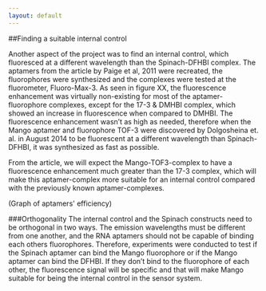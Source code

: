 ```yaml
---
layout: default
---
```

##Finding a suitable internal control
Another aspect of the project was to find an internal control, which fluoresced at a different wavelength than the Spinach-DFHBI complex. The aptamers from the article by Paige et al, 2011 were recreated, the fluorophores were synthesized and the complexes were tested at the fluorometer, Fluoro-Max-3. As seen in figure XX, the fluorescence enhancement was virtually non-existing for most of the aptamer-fluorophore complexes, except for the 17-3 & DMHBI complex, which showed an increase in fluorescence when compared to DMHBI. The fluorescence enhancement wasn’t as high as needed, therefore when the Mango aptamer and fluorophore TOF-3 were discovered by Dolgosheina et. al. in August 2014 to be fluorescent at a different wavelength than Spinach-DFHBI, it was synthesized as fast as possible.From the article, we will expect the Mango-TOF3-complex to have a fluorescence enhancement much greater than the 17-3 complex, which will make this aptamer-complex more suitable for an internal control compared with the previously known aptamer-complexes.  (Graph of aptamers' efficiency)###OrthogonalityThe internal control and the Spinach constructs need to be orthogonal in two ways. The emission wavelengths must be different from one another, and the RNA aptamers should not be capable of binding each others fluorophores. Therefore, experiments were conducted to test if the Spinach aptamer can bind the Mango fluorophore or if the Mango aptamer can bind the DFHBI. If they don’t bind to the fluorophore of each other, the fluorescence signal will be specific and that will make Mango suitable for being the internal control in the sensor system.  